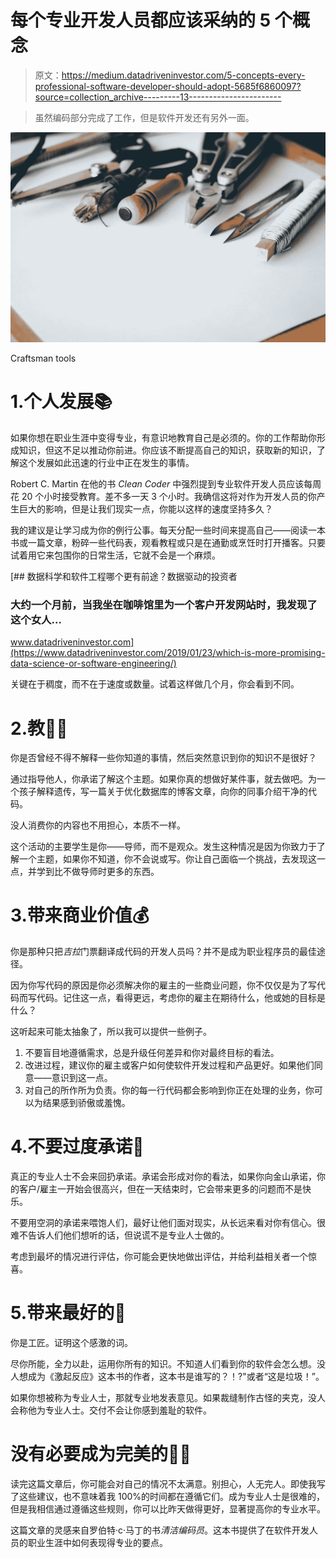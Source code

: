 # 每个专业开发人员都应该采纳的 5 个概念

> 原文：<https://medium.datadriveninvestor.com/5-concepts-every-professional-software-developer-should-adopt-5685f6860097?source=collection_archive---------13----------------------->

> 虽然编码部分完成了工作，但是软件开发还有另外一面。

![](img/9f4256544a62f1fdf57d586458ca96b9.png)

Craftsman tools

# 1.个人发展📚

如果你想在职业生涯中变得专业，有意识地教育自己是必须的。你的工作帮助你形成知识，但这不足以推动你前进。你应该不断提高自己的知识，获取新的知识，了解这个发展如此迅速的行业中正在发生的事情。

Robert C. Martin 在他的书 *Clean Coder* 中强烈提到专业软件开发人员应该每周花 20 个小时接受教育。差不多一天 3 个小时。我确信这将对作为开发人员的你产生巨大的影响，但是让我们现实一点，你能以这样的速度坚持多久？

我的建议是让学习成为你的例行公事。每天分配一些时间来提高自己——阅读一本书或一篇文章，粉碎一些代码表，观看教程或只是在通勤或烹饪时打开播客。只要试着用它来包围你的日常生活，它就不会是一个麻烦。

[](https://www.datadriveninvestor.com/2019/01/23/which-is-more-promising-data-science-or-software-engineering/) [## 数据科学和软件工程哪个更有前途？数据驱动的投资者

### 大约一个月前，当我坐在咖啡馆里为一个客户开发网站时，我发现了这个女人…

www.datadriveninvestor.com](https://www.datadriveninvestor.com/2019/01/23/which-is-more-promising-data-science-or-software-engineering/) 

关键在于稠度，而不在于速度或数量。试着这样做几个月，你会看到不同。

# 2.教👨‍🏫

你是否曾经不得不解释一些你知道的事情，然后突然意识到你的知识不是很好？

通过指导他人，你承诺了解这个主题。如果你真的想做好某件事，就去做吧。为一个孩子解释遗传，写一篇关于优化数据库的博客文章，向你的同事介绍干净的代码。

没人消费你的内容也不用担心，本质不一样。

这个活动的主要学生是你——导师，而不是观众。发生这种情况是因为你致力于了解一个主题，如果你不知道，你不会说或写。你让自己面临一个挑战，去发现这一点，并学到比不做导师时更多的东西。

# 3.带来商业价值💰

你是那种只把*吉拉*门票翻译成代码的开发人员吗？并不是成为职业程序员的最佳途径。

因为你写代码的原因是你必须解决你的雇主的一些商业问题，你不仅仅是为了写代码而写代码。记住这一点，看得更远，考虑你的雇主在期待什么，他或她的目标是什么？

这听起来可能太抽象了，所以我可以提供一些例子。

1.  不要盲目地遵循需求，总是升级任何差异和你对最终目标的看法。
2.  改进过程，建议你的雇主或客户如何使软件开发过程和产品更好。如果他们同意——意识到这一点。
3.  对自己的所作所为负责。你的每一行代码都会影响到你正在处理的业务，你可以为结果感到骄傲或羞愧。

# 4.不要过度承诺🌄

真正的专业人士不会来回扔承诺。承诺会形成对你的看法，如果你向金山承诺，你的客户/雇主一开始会很高兴，但在一天结束时，它会带来更多的问题而不是快乐。

不要用空洞的承诺来喂饱人们，最好让他们面对现实，从长远来看对你有信心。很难不告诉人们他们想听的话，但说谎不是专业人士做的。

考虑到最坏的情况进行评估，你可能会更快地做出评估，并给利益相关者一个惊喜。

# 5.带来最好的🥇

你是工匠。证明这个感激的词。

尽你所能，全力以赴，运用你所有的知识。不知道人们看到你的软件会怎么想。没人想成为《激起反应》这本书的作者，这本书是谁写的？！?"或者“这是垃圾！”。

如果你想被称为专业人士，那就专业地发表意见。如果裁缝制作古怪的夹克，没人会称他为专业人士。交付不会让你感到羞耻的软件。

# 没有必要成为完美的🦸‍♂️

读完这篇文章后，你可能会对自己的情况不太满意。别担心，人无完人。即使我写了这些建议，也不意味着我 100%的时间都在遵循它们。成为专业人士是很难的，但是我相信通过遵循这些规则，你可以比昨天做得更好，显著提高你的专业水平。

这篇文章的灵感来自罗伯特·c·马丁的书*清洁编码员*。这本书提供了在软件开发人员的职业生涯中如何表现得专业的要点。